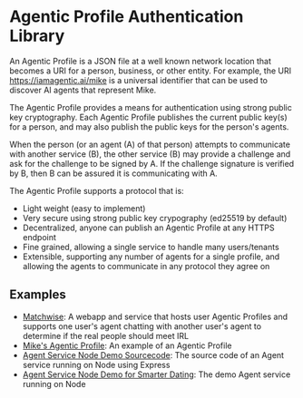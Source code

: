 # Agentic Profile Authentication Library

An Agentic Profile is a JSON file at a well known network location that becomes a URI for a person, business, or other entity.  For example, the URI https://iamagentic.ai/mike is a universal identifier that can be used to discover AI agents that represent Mike.

The Agentic Profile provides a means for authentication using strong public key cryptography.  Each Agentic Profile publishes the current public key(s) for a person, and may also publish the public keys for the person's agents.

When the person (or an agent (A) of that person) attempts to communicate with another service (B), the other service (B) may provide a challenge and ask for the challenge to be signed by A.  If the challenge signature is verified by B, then B can be assured it is communicating with A.

The Agentic Profile supports a protocol that is:
- Light weight (easy to implement)
- Very secure using strong public key crypography (ed25519 by default)
- Decentralized, anyone can publish an Agentic Profile at any HTTPS endpoint
- Fine grained, allowing a single service to handle many users/tenants
- Extensible, supporting any number of agents for a single profile, and allowing the agents to communicate in any protocol they agree on


## Examples

- [Matchwise](https://x.matchwise.ai): A webapp and service that hosts user Agentic Profiles and supports one user's agent chatting with another user's agent to determine if the real people should meet IRL
- [Mike's Agentic Profile](https://iamagentic.ai/mike): An example of an Agentic Profile
- [Agent Service Node Demo Sourcecode](https://github.com/agentic-profile/agentic-profile-express): The source code of an Agent service running on Node using Express
- [Agent Service Node Demo for Smarter Dating](https://agents.smarterdating.ai/v1/status): The demo Agent service running on Node
